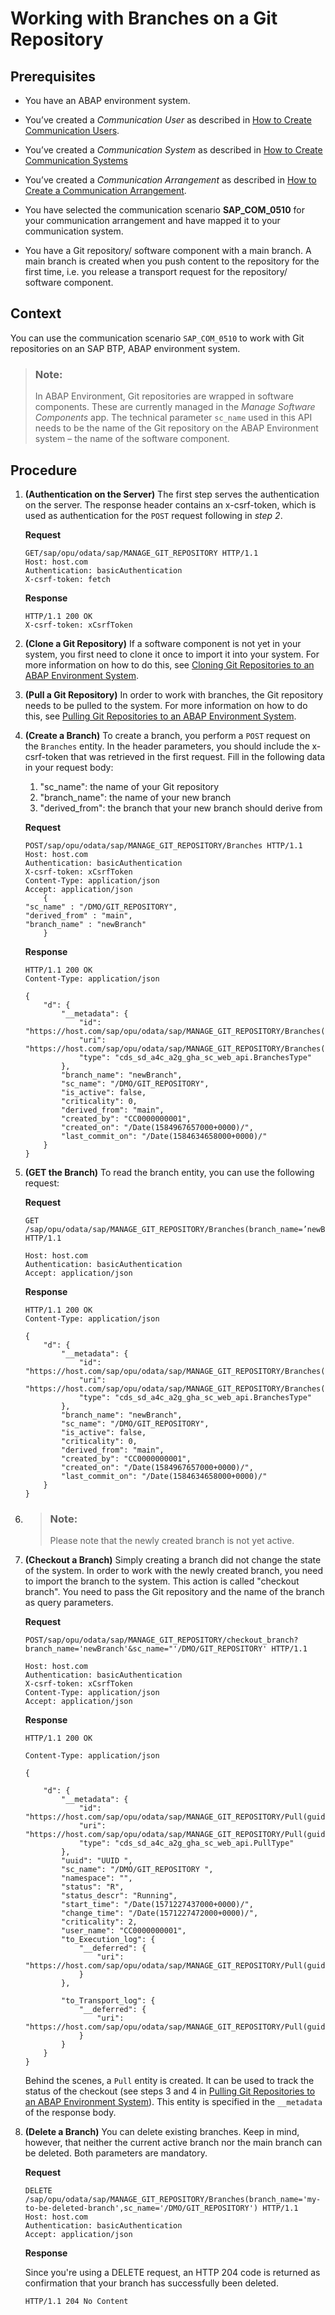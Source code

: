 <!-- loiof571353ba0c24f37bd77c8b4b8ff5530 -->

# Working with Branches on a Git Repository



<a name="loiof571353ba0c24f37bd77c8b4b8ff5530__prereq_ign_rdy_clb"/>

## Prerequisites

-   You have an ABAP environment system.

-   You’ve created a *Communication User* as described in [How to Create Communication Users](../50_administration_and_ops/how-to-create-communication-users-0377ade.md).

-   You’ve created a *Communication System* as described in [How to Create Communication Systems](../50_administration_and_ops/how-to-create-communication-systems-c2234ac.md)
-   You’ve created a *Communication Arrangement* as described in [How to Create a Communication Arrangement](../50_administration_and_ops/how-to-create-a-communication-arrangement-a0771f6.md).

-   You have selected the communication scenario **SAP\_COM\_0510** for your communication arrangement and have mapped it to your communication system.
-   You have a Git repository/ software component with a main branch. A main branch is created when you push content to the repository for the first time, i.e. you release a transport request for the repository/ software component.



<a name="loiof571353ba0c24f37bd77c8b4b8ff5530__context_app_2gy_clb"/>

## Context

You can use the communication scenario `SAP_COM_0510` to work with Git repositories on an SAP BTP, ABAP environment system.

> ### Note:  
> In ABAP Environment, Git repositories are wrapped in software components. These are currently managed in the *Manage Software Components* app. The technical parameter `sc_name` used in this API needs to be the name of the Git repository on the ABAP Environment system – the name of the software component.



<a name="loiof571353ba0c24f37bd77c8b4b8ff5530__steps_bgs_k42_dlb"/>

## Procedure

1.  **\(Authentication on the Server\)** The first step serves the authentication on the server. The response header contains an x-csrf-token, which is used as authentication for the `POST` request following in *step 2*.

    **Request**

    ```
    GET/sap/opu/odata/sap/MANAGE_GIT_REPOSITORY HTTP/1.1
    Host: host.com
    Authentication: basicAuthentication
    X-csrf-token: fetch
    
    ```

    **Response**

    ```
    HTTP/1.1 200 OK
    X-csrf-token: xCsrfToken
    
    ```

2.  **\(Clone a Git Repository\)** If a software component is not yet in your system, you first need to clone it once to import it into your system. For more information on how to do this, see [Cloning Git Repositories to an ABAP Environment System](cloning-git-repositories-to-an-abap-environment-system-0552763.md).

3.  **\(Pull a Git Repository\)** In order to work with branches, the Git repository needs to be pulled to the system. For more information on how to do this, see [Pulling Git Repositories to an ABAP Environment System](pulling-git-repositories-to-an-abap-environment-system-80a8d52.md).

4.  **\(Create a Branch\)** To create a branch, you perform a `POST` request on the `Branches` entity. In the header parameters, you should include the x-csrf-token that was retrieved in the first request. Fill in the following data in your request body:

    1.  "sc\_name": the name of your Git repository
    2.  "branch\_name": the name of your new branch
    3.  "derived\_from": the branch that your new branch should derive from

    **Request**

    ```
    POST/sap/opu/odata/sap/MANAGE_GIT_REPOSITORY/Branches HTTP/1.1
    Host: host.com
    Authentication: basicAuthentication
    X-csrf-token: xCsrfToken
    Content-Type: application/json
    Accept: application/json
    	{
    "sc_name" : "/DMO/GIT_REPOSITORY",
    "derived_from" : "main",
    "branch_name" : "newBranch"
    	}
    ```

    **Response**

    ```
    HTTP/1.1 200 OK
    Content-Type: application/json
    
    {
    	"d": {
    		"__metadata": {
    			"id": "https://host.com/sap/opu/odata/sap/MANAGE_GIT_REPOSITORY/Branches(branch_name='newBranch',sc_name='/DMO/GIT_REPOSITORY')",
    			"uri": "https://host.com/sap/opu/odata/sap/MANAGE_GIT_REPOSITORY/Branches(branch_name='newBranch',sc_name='/DMO/GIT_REPOSITORY')",
    			"type": "cds_sd_a4c_a2g_gha_sc_web_api.BranchesType"
    		},
    		"branch_name": "newBranch",
    		"sc_name": "/DMO/GIT_REPOSITORY",
    		"is_active": false,
    		"criticality": 0,
    		"derived_from": "main",
    		"created_by": "CC0000000001",
    		"created_on": "/Date(1584967657000+0000)/",
    		"last_commit_on": "/Date(1584634658000+0000)/"
    	}
    }
    ```

5.  **\(GET the Branch\)** To read the branch entity, you can use the following request:

    **Request**

    ```
    GET /sap/opu/odata/sap/MANAGE_GIT_REPOSITORY/Branches(branch_name=’newBranch’,sc_name=’/DMO/GIT_REPOSITORY’ HTTP/1.1
    
    Host: host.com
    Authentication: basicAuthentication
    Accept: application/json
    ```

    **Response**

    ```
    HTTP/1.1 200 OK
    Content-Type: application/json
    
    {
    	"d": {
    		"__metadata": {
    			"id": "https://host.com/sap/opu/odata/sap/MANAGE_GIT_REPOSITORY/Branches(branch_name='newBranch',sc_name='/DMO/GIT_REPOSITORY')",
    			"uri": "https://host.com/sap/opu/odata/sap/MANAGE_GIT_REPOSITORY/Branches(branch_name='newBranch',sc_name='/DMO/GIT_REPOSITORY')",
    			"type": "cds_sd_a4c_a2g_gha_sc_web_api.BranchesType"
    		},
    		"branch_name": "newBranch",
    		"sc_name": "/DMO/GIT_REPOSITORY",
    		"is_active": false,
    		"criticality": 0,
    		"derived_from": "main",
    		"created_by": "CC0000000001",
    		"created_on": "/Date(1584967657000+0000)/",
    		"last_commit_on": "/Date(1584634658000+0000)/"
    	}
    }
    ```

6.  > ### Note:  
    > Please note that the newly created branch is not yet active.

7.  **\(Checkout a Branch\)** Simply creating a branch did not change the state of the system. In order to work with the newly created branch, you need to import the branch to the system. This action is called "checkout branch". You need to pass the Git repository and the name of the branch as query parameters.

    **Request**

    ```
    POST/sap/opu/odata/sap/MANAGE_GIT_REPOSITORY/checkout_branch?branch_name='newBranch'&sc_name="'/DMO/GIT_REPOSITORY' HTTP/1.1
    
    Host: host.com
    Authentication: basicAuthentication
    X-csrf-token: xCsrfToken
    Content-Type: application/json
    Accept: application/json
    ```

    **Response**

    ```
    HTTP/1.1 200 OK
    
    Content-Type: application/json
    
    {
    
    	"d": {
    		"__metadata": {
    			"id": "https://host.com/sap/opu/odata/sap/MANAGE_GIT_REPOSITORY/Pull(guid’UUID’)", 
    			"uri": "https://host.com/sap/opu/odata/sap/MANAGE_GIT_REPOSITORY/Pull(guid’UUID’)", 
    			"type": "cds_sd_a4c_a2g_gha_sc_web_api.PullType"
    		},
    		"uuid": "UUID ",
    		"sc_name": "/DMO/GIT_REPOSITORY ",
    		"namespace": "",
    		"status": "R",
    		"status_descr": "Running",
    		"start_time": "/Date(1571227437000+0000)/",
    		"change_time": "/Date(1571227472000+0000)/",
    		"criticality": 2,
    		"user_name": "CC0000000001",
    		"to_Execution_log": {
    			"__deferred": {
    				"uri": "https://host.com/sap/opu/odata/sap/MANAGE_GIT_REPOSITORY/Pull(guid’UUID’)/to_Execution_log"
    			}
    		},
    
    		"to_Transport_log": {
    			"__deferred": {
    				"uri": "https://host.com/sap/opu/odata/sap/MANAGE_GIT_REPOSITORY/Pull(guid’UUID’)/to_Transport_log"
    			}
    		}
    	}
    }
    ```

    Behind the scenes, a `Pull` entity is created. It can be used to track the status of the checkout \(see steps 3 and 4 in [Pulling Git Repositories to an ABAP Environment System](pulling-git-repositories-to-an-abap-environment-system-80a8d52.md)\). This entity is specified in the `__metadata` of the response body.

8.  **\(Delete a Branch\)** You can delete existing branches. Keep in mind, however, that neither the current active branch nor the main branch can be deleted. Both parameters are mandatory.

    **Request**

    ```
    DELETE /sap/opu/odata/sap/MANAGE_GIT_REPOSITORY/Branches(branch_name='my-to-be-deleted-branch',sc_name='/DMO/GIT_REPOSITORY') HTTP/1.1
    Host: host.com
    Authentication: basicAuthentication
    Accept: application/json
    
    ```

    **Response**

    Since you're using a DELETE request, an HTTP 204 code is returned as confirmation that your branch has successfully been deleted.

    ```
    HTTP/1.1 204 No Content
    ```



